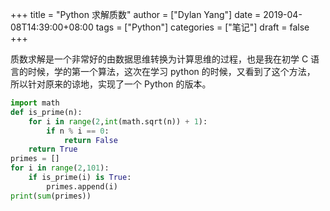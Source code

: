 +++title = "Python 求解质数"author = ["Dylan Yang"]date = 2019-04-08T14:39:00+08:00tags = ["Python"]categories = ["笔记"]draft = false+++质数求解是一个非常好的由数据思维转换为计算思维的过程，也是我在初学 C语言的时候，学的第一个算法，这次在学习 python 的时候，又看到了这个方法，所以针对原来的谅地，实现了一个 Python 的版本。```pythonimport mathdef is_prime(n):    for i in range(2,int(math.sqrt(n)) + 1):        if n % i == 0:            return False    return Trueprimes = []for i in range(2,101):    if is_prime(i) is True:        primes.append(i)print(sum(primes))```